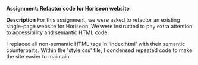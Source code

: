 **Assignment: Refactor code for Horiseon website**

**Description**
For this assignment, we were asked to refactor an existing single-page website for Horiseon. We were instructed to pay extra attention to accessibility and semantic HTML code.

I replaced all non-semantic HTML tags in 'index.html' with their semantic counterparts. Within the 'style.css' file, I condensed repeated code to make the site easier to maintain.
